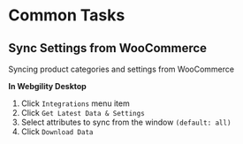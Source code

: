 # Common Tasks



## Sync Settings from WooCommerce

Syncing product categories and settings from WooCommerce

**In Webgility Desktop**

1. Click `Integrations` menu item
2. Click `Get Latest Data & Settings`
3. Select attributes to sync from the window `(default: all)`
4. Click `Download Data`

